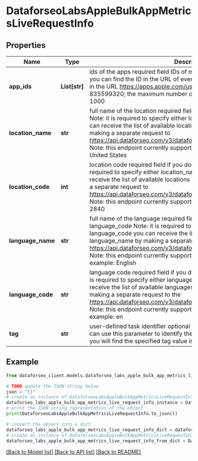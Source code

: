 # DataforseoLabsAppleBulkAppMetricsLiveRequestInfo


## Properties

Name | Type | Description | Notes
------------ | ------------- | ------------- | -------------
**app_ids** | **List[str]** | ids of the apps required field IDs of mobile applications on App Store; you can find the ID in the URL of every app listed on App Store; example: in the URL https://apps.apple.com/us/app/id835599320 the id is 835599320; the maximum number of IDs you can specify in this field is 1000 | [optional] 
**location_name** | **str** | full name of the location required field if you don’t specify location_code Note: it is required to specify either location_name or location_code you can receive the list of available locations with their location_name by making a separate request to https://api.dataforseo.com/v3/dataforseo_labs/locations_and_languages; Note: this endpoint currently supports the US location only; example: United States | [optional] 
**location_code** | **int** | location code required field if you don’t specify location_name Note: it is required to specify either location_name or location_code you can receive the list of available locations with their location_code by making a separate request to https://api.dataforseo.com/v3/dataforseo_labs/locations_and_languages; Note: this endpoint currently supports the US location only; example: 2840 | [optional] 
**language_name** | **str** | full name of the language required field if you don’t specify language_code Note: it is required to specify either language_name or language_code you can receive the list of available languages with their language_name by making a separate request to the https://api.dataforseo.com/v3/dataforseo_labs/locations_and_languages; Note: this endpoint currently supports the English language only; example: English | [optional] 
**language_code** | **str** | language code required field if you don’t specify language_name Note: it is required to specify either language_name or language_code you can receive the list of available languages with their language_code by making a separate request to the https://api.dataforseo.com/v3/dataforseo_labs/locations_and_languages; Note: this endpoint currently supports the English language only example: en | [optional] 
**tag** | **str** | user-defined task identifier optional field the character limit is 255 you can use this parameter to identify the task and match it with the result you will find the specified tag value in the data object of the response | [optional] 

## Example

```python
from dataforseo_client.models.dataforseo_labs_apple_bulk_app_metrics_live_request_info import DataforseoLabsAppleBulkAppMetricsLiveRequestInfo

# TODO update the JSON string below
json = "{}"
# create an instance of DataforseoLabsAppleBulkAppMetricsLiveRequestInfo from a JSON string
dataforseo_labs_apple_bulk_app_metrics_live_request_info_instance = DataforseoLabsAppleBulkAppMetricsLiveRequestInfo.from_json(json)
# print the JSON string representation of the object
print(DataforseoLabsAppleBulkAppMetricsLiveRequestInfo.to_json())

# convert the object into a dict
dataforseo_labs_apple_bulk_app_metrics_live_request_info_dict = dataforseo_labs_apple_bulk_app_metrics_live_request_info_instance.to_dict()
# create an instance of DataforseoLabsAppleBulkAppMetricsLiveRequestInfo from a dict
dataforseo_labs_apple_bulk_app_metrics_live_request_info_from_dict = DataforseoLabsAppleBulkAppMetricsLiveRequestInfo.from_dict(dataforseo_labs_apple_bulk_app_metrics_live_request_info_dict)
```
[[Back to Model list]](../README.md#documentation-for-models) [[Back to API list]](../README.md#documentation-for-api-endpoints) [[Back to README]](../README.md)


